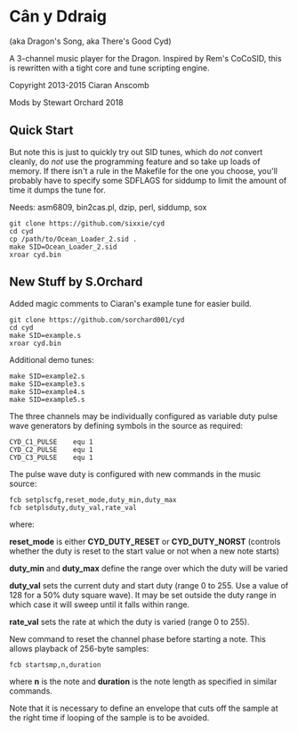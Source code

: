 # Cân y Ddraig

(aka Dragon's Song, aka There's Good Cyd)

A 3-channel music player for the Dragon.  Inspired by Rem's CoCoSID, this is
rewritten with a tight core and tune scripting engine.

Copyright 2013-2015 Ciaran Anscomb

Mods by Stewart Orchard 2018

## Quick Start

But note this is just to quickly try out SID tunes, which do *not* convert
cleanly, do *not* use the programming feature and so take up loads of
memory.  If there isn't a rule in the Makefile for the one you choose,
you'll probably have to specify some SDFLAGS for siddump to limit the
amount of time it dumps the tune for.

Needs: asm6809, bin2cas.pl, dzip, perl, siddump, sox

```
git clone https://github.com/sixxie/cyd
cd cyd
cp /path/to/Ocean_Loader_2.sid .
make SID=Ocean_Loader_2.sid
xroar cyd.bin
```

## New Stuff by S.Orchard

Added magic comments to Ciaran's example tune for easier build.

```
git clone https://github.com/sorchard001/cyd
cd cyd
make SID=example.s
xroar cyd.bin
```

Additional demo tunes:

```
make SID=example2.s
make SID=example3.s
make SID=example4.s
make SID=example5.s
```

The three channels may be individually configured as variable duty pulse wave generators by defining symbols in the source as required:

```
CYD_C1_PULSE	equ 1
CYD_C2_PULSE	equ 1
CYD_C3_PULSE	equ 1
```

The pulse wave duty is configured with new commands in the music source:

	fcb	setplscfg,reset_mode,duty_min,duty_max
	fcb	setplsduty,duty_val,rate_val

where:

**reset_mode** is either **CYD_DUTY_RESET** or **CYD_DUTY_NORST** (controls whether the duty is reset to the start value or not when a new note starts)

**duty_min** and **duty_max** define the range over which the duty will be varied

**duty_val** sets the current duty and start duty (range 0 to 255. Use a value of 128 for a 50% duty square wave). It may be set outside the duty range in which case it will sweep until it falls within range.

**rate_val** sets the rate at which the duty is varied (range 0 to 255).


New command to reset the channel phase before starting a note. This allows playback of 256-byte samples:

	fcb	startsmp,n,duration

where **n** is the note and **duration** is the note length as specified in similar commands.


Note that it is necessary to define an envelope that cuts off the sample at the right time if looping of the sample is to be avoided.
